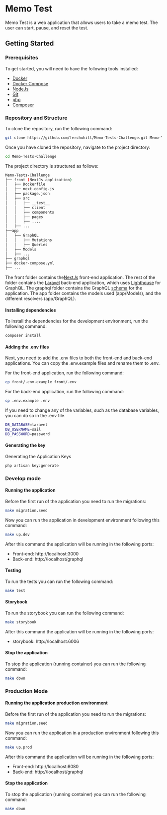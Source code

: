 # Memo Test

Memo Test is a web application that allows users to take a memo test. The user can start, pause, and reset the test.

## Getting Started

### Prerequisites

To get started, you will need to have the following tools installed:

- [Docker](https://docs.docker.com/get-docker/)
- [Docker Compose](https://docs.docker.com/compose/install/)
- [NodeJs](https://nodejs.org/en/)
- [Git](https://git-scm.com/)
- [php](https://www.php.net/manual/es/install.php)
- [Composer](https://getcomposer.org/download/)

### Repository and Structure

To clone the repository, run the following command:

```bash
git clone https://github.com/ferchuhill/Memo-Tests-Challenge.git Memo-Tests-Challenge
```

Once you have cloned the repository, navigate to the project directory:

```bash
cd Memo-Tests-Challenge
```

The project directory is structured as follows:

```bash
Memo-Tests-Challenge
├── front (NextJs application)
│   ├── Dockerfile
│   ├── next.config.js
│   ├── package.json
│   ├── src
│   │   ├── __test__
│   │   ├── client
│   │   ├── components
│   │   ├── pages
│   │   ├── ....
│   ├── ...
├──app
│   ├── GraphQL
│   │   ├── Mutations
│   │   ├── Queries
│   ├── Models
│   ├── ...
├── graphql
├── docker-compose.yml
├── ...
```

The front folder contains the[NextJs](https://nextjs.org/) front-end application. The rest of the folder contains the [Laravel](https://laravel.com/) back-end application, which uses [Lighthouse](https://lighthouse-php.com/) for GraphQL. The graphql folder contains the GraphQL [schema](https://lighthouse-php.com/6/digging-deeper/schema-organisation.html) for the application. The app folder contains the models used (app/Models), and the different resolvers (app/GraphQL).

#### Installing dependencies

To install the dependencies for the development environment, run the following command:

```bash
composer install
```

#### Adding the .env files

Next, you need to add the .env files to both the front-end and back-end applications. You can copy the .env.example files and rename them to .env.

For the front-end application, run the following command:

```bash
cp front/.env.example front/.env
```

For the back-end application, run the following command:

```bash
cp .env.example .env
```

If you need to change any of the variables, such as the database variables, you can do so in the .env file.

```bash
DB_DATABASE=laravel
DB_USERNAME=sail
DB_PASSWORD=password
```

#### Generating the key

Generating the Application Keys

```bash
php artisan key:generate
```

### Develop mode

#### Running the application

Before the first run of the application you need to run the migrations:

```bash
make migration.seed
```

Now you can run the application in development environment following this command:

```bash
make up.dev
```

After this command the application will be running in the following ports:

- Front-end: http://localhost:3000
- Back-end: http://localhost/graphql

#### Testing

To run the tests you can run the following command:

```bash
make test
```

#### Storybook

To run the storybook you can run the following command:

```bash
make storybook
```

After this command the application will be running in the following ports:

- storybook: http://localhost:6006

#### Stop the application

To stop the application (running container) you can run the following command:

```bash
make down
```

### Production Mode

#### Running the application production environment

Before the first run of the application you need to run the migrations:

```bash
make migration.seed
```

Now you can run the application in a production environment following this command:

```bash
make up.prod
```

After this command the application will be running in the following ports:

- Front-end: http://localhost:8080
- Back-end: http://localhost/graphql

#### Stop the application

To stop the application (running container) you can run the following command:

```bash
make down
```
